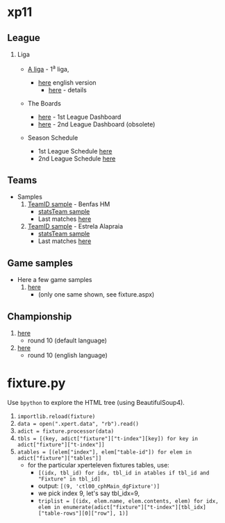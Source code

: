 # xp11

## League

1. Liga
   + [A liga](http://www.xperteleven.com/standings.aspx?Lid=411258&Sel=T&Lnr=1&dh=2) - 1<sup>a</sup> liga,
     * [here](https://xperteleven.com/standings.aspx?Lid=411258&Sel=T&Lnr=1&dh=2&plang=EN) english version
       + [here](http://www.xperteleven.com/leagueInfo.aspx?Lid=411258&dh=2) - details

   + The Boards
     * [here](http://www.xperteleven.com/standings.aspx?Lid=411258&Sel=T&Lnr=1&dh=2) - 1st League Dashboard
     * [here](http://www.xperteleven.com/standings.aspx?Lid=411258&Sel=T&Lnr=2&dh=2) - 2nd League Dashboard (obsolete)

   + Season Schedule
     * 1st League Schedule [here](http://www.xperteleven.com/fixture.aspx?Lid=411258&Lnr=1&dh=2&plang=EN)
     * 2nd League Schedule [here](http://www.xperteleven.com/fixture.aspx?Lid=411258&Lnr=2&dh=2&plang=EN)

## Teams

- Samples
  1. [TeamID sample](http://www.xperteleven.com/players.aspx?TeamID=1591357&Boost=0&dh=2) - Benfas HM
     * [statsTeam sample](http://www.xperteleven.com/statsTeam.aspx?Sel=M&TeamID=1591357&dh=2)
     * Last matches [here](http://www.xperteleven.com/games.aspx?Sel=O&TeamID=1591357&dh=2)
  1. [TeamID sample](http://www.xperteleven.com/players.aspx?TeamID=1591464&Boost=0&dh=2) - Estrela Alapraia
     * [statsTeam sample](http://www.xperteleven.com/statsTeam.aspx?Sel=M&TeamID=1591464&dh=2)
     * Last matches [here](http://www.xperteleven.com/games.aspx?Sel=O&TeamID=1591464&dh=2)

## Game samples

- Here a few game samples
  1.  [here](http://www.xperteleven.com/gameDetails.aspx?GameID=319069347&dh=2)
      - (only one same shown, see fixture.aspx)

## Championship
1. [here](https://xperteleven.com/showroom.aspx?Lid=411258&Lnr=1&dh=2&Omg=10&Cup=0)
   - round 10 (default language)
1. [here](https://xperteleven.com/showroom.aspx?Lid=411258&Lnr=1&dh=2&Omg=10&Cup=0&plang=EN)
   - round 10 (english language)

# fixture.py
Use `bpython` to explore the HTML tree (using BeautifulSoup4).
1. `importlib.reload(fixture)`
1. `data = open(".xpert.data", "rb").read()`
1. `adict = fixture.processor(data)`
1. `tbls = [(key, adict["fixture"]["t-index"][key]) for key in adict["fixture"]["t-index"]]`
1. `atables = [(elem["index"], elem["table-id"]) for elem in adict["fixture"]["tables"]]`
   + for the particular xperteleven fixtures tables, use:
     * `[(idx, tbl_id) for idx, tbl_id in atables if tbl_id and "Fixture" in tbl_id]`
     * output: `[(9, 'ctl00_cphMain_dgFixture')]`
     * we pick index 9, let's say tbl_idx=9,
     * `triplist = [(idx, elem.name, elem.contents, elem) for idx, elem in enumerate(adict["fixture"]["t-index"][tbl_idx]["table-rows"][0]["row"], 1)]`

